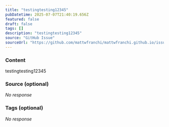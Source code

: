 ```yaml
---
title: "testingtesting12345"
pubDatetime: 2025-07-07T21:40:19.656Z
featured: false
draft: false
tags: []
description: "testingtesting12345"
source: "GitHub Issue"
sourceUrl: "https://github.com/mattwfranchi/mattwfranchi.github.io/issues/4"
---
```


### Content

testingtesting12345

### Source (optional)

_No response_

### Tags (optional)

_No response_
